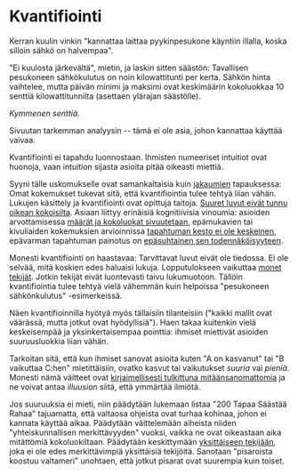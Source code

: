 # Kvantifiointi

Kerran kuulin vinkin "kannattaa laittaa pyykinpesukone käyntiin illalla, koska silloin sähkö on halvempaa".

"Ei kuulosta järkevältä", mietin, ja laskin sitten säästön: Tavallisen pesukoneen sähkökulutus on noin kilowattitunti per kerta. Sähkön hinta vaihtelee, mutta päivän minimi ja maksimi ovat keskimäärin kokoluokkaa 10 senttiä kilowattitunnilta (asettaen ylärajan säästölle).

*Kymmenen senttiä.*

Sivuutan tarkemman analyysin -- tämä ei ole asia, johon kannattaa käyttää vaivaa.

Kvantifiointi ei tapahdu luonnostaan. Ihmisten numeeriset intuitiot ovat huonoja, vaan intuition sijasta asioita pitää oikeasti miettiä.

Syyni tälle uskomukselle ovat samankaltaisia kuin [jakaumien](https://ollij.fi/epi/binaarinen_jakauma) tapauksessa: Omat kokemukset tukevat sitä, että kvantifiointia tulee tehtyä liian vähän. Lukujen käsittely ja kvantifiointi ovat opittuja taitoja. [Suuret luvut eivät tunnu oikean kokoisilta](https://xkcd.com/2091/). Asiaan liittyy erinäisiä kognitiivisia vinoumia: asioiden arvottamisessa [määrät ja kokoluokat sivuutetaan](https://en.wikipedia.org/wiki/Scope_neglect), epämukavien tai kivuliaiden kokemuksien arvioinnissa [tapahtuman kesto ei ole keskeinen](https://en.wikipedia.org/wiki/Duration_neglect), epävarman tapahtuman painotus on [epäsuhtainen sen todennäköisyyteen](https://ollij.fi/epi/epa_II).

Monesti kvantifiointi on haastavaa: Tarvittavat luvut eivät ole tiedossa. Ei ole selvää, mitä koskien edes haluaisi lukuja. Lopputulokseen vaikuttaa [monet tekijät](https://ollij.fi/epi/yksi_muuttuja). Jotkin tekijät eivät luontevasti taivu lukumuotoon. Tällöin kvantifiointia tulee tehtyä vielä vähemmän kuin helpoissa "pesukoneen sähkönkulutus" -esimerkeissä.

Näen kvantifioinnilla hyötyä myös tällaisiin tilanteisiin ("kaikki mallit ovat väärässä, mutta jotkut ovat hyödyllisiä"). Haen takaa kuitenkin vielä keskeisempää ja yksinkertaisempaa pointtia: ihmiset miettivät asioiden suuruusluokkia liian vähän.

Tarkoitan sitä, että kun ihmiset sanovat asioita kuten "A on kasvanut" tai "B vaikuttaa C:hen" mietittäisiin, ovatko kasvut tai vaikutukset *suuria* vai *pieniä*. Monesti nämä väitteet ovat [kirjaimellisesti tulkittuna mitäänsanomattomia](https://ollij.fi/epi/matala_informaatio) ja ne voivat antaa *illuusion* siitä, että ymmärtää ilmiötä.

Jos suuruuksia ei mieti, niin päädytään lukemaan listaa "200 Tapaa Säästää Rahaa" tajuamatta, että valtaosa ohjeista ovat turhaa kohinaa, johon ei kannata käyttää aikaa. Päädytään väittelemään aiheista niiden "yhteiskunnallisen merkittävyyden" vuoksi, vaikka ne ovat oikeastaan aika mitättömiä kokoluokiltaan. Päädytään keskittymään [yksittäiseen tekijään](https://ollij.fi/epi/yksi_muuttuja), joka ei ole edes merkittävimpiä yksittäisiä tekijöitä. Sanotaan "pisaroista koostuu valtameri" unohtaen, että jotkut pisarat ovat suurempia kuin toiset.
